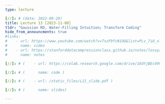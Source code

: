 ```yaml
---
type: lecture

[//]: # (date: 2022-09-29)
title: Lecture 13 [2023-11-08]
tldr: "Gaussian RD, Water-Filling Intuition; Transform Coding"
hide_from_announcments: true
#links:
#    - url: https://www.youtube.com/watch?v=TxzF9fcN1OQ&list=PLv_7iO_xlL0Jgc35Pqn7XP5VTQ5krLMOl
#      name: video
#    - url: https://stanforddatacompressionclass.github.io/notes/lossy/transform_coding_theory.html
#      name: notes

[//]: # (    - url: https://colab.research.google.com/drive/16dYjBEc499HgHoZRxcyeg0YmNAb5AwAW?usp=sharing)

[//]: # (      name: code )

[//]: # (    - url: /static_files/L11_slide.pdf )

[//]: # (      name: slides)

---
```





